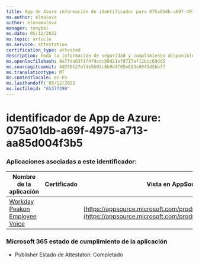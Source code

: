 ```yaml
---
title: App de Azure información de identificador para 075a01db-a69f-4975-a713-aa85d004f3b5
ms.author: elmalova
author: elenamalova
manager: tonybal
ms.date: 05/12/2022
ms.topic: article
ms.service: attestation
certification_type: attested
description: Toda la información de seguridad y cumplimiento disponible para 075a01db-a69f-4975-a713-aa85d004f3b5.
ms.openlocfilehash: 8e7fda63f1f4f9cdcb0d21ef0717af12bcc69dd5
ms.sourcegitcommit: 4d256127e7de5b02c6b9d4f05e823c6845d5bbf7
ms.translationtype: MT
ms.contentlocale: es-ES
ms.lasthandoff: 05/12/2022
ms.locfileid: "65377290"
---
```

# <a name="azure-app-id-075a01db-a69f-4975-a713-aa85d004f3b5"></a>identificador de App de Azure: 075a01db-a69f-4975-a713-aa85d004f3b5


### <a name="apps-associated-with-this-id"></a>Aplicaciones asociadas a este identificador:
| **Nombre de la aplicación** | **Certificado** | **Vista en AppSource** |
|--------------|---------------|-----------------------|
| [Workday Peakon Employee Voice](../forward/WA200003453.md) |  | [https://appsource.microsoft.com/product/office/WA200003453](https://appsource.microsoft.com/product/office/WA200003453) |

### <a name="microsoft-365-app-compliance-status"></a>Microsoft 365 estado de cumplimiento de la aplicación
- Publisher Estado de Attestaton: Completado
